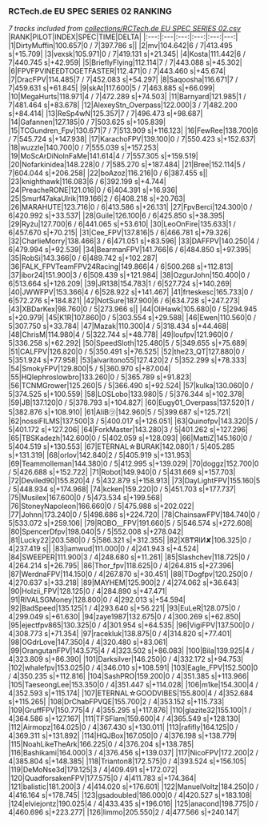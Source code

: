 ### RCTech.de EU SPEC SERIES 02 RANKING
*7 tracks included from [collections/RCTech.de EU SPEC SERIES 02.csv](/collections/RCTech.de%20EU%20SPEC%20SERIES%2002.csv)*
|RANK|PILOT|INDEX|SPEC|TIME|DELTA|
|:---:|:---|:---:|:---:|:---:|---:|
|1|DirtyMuffin|100.657|0 / 7|397.786 s||
|2|mv|104.642|6 / 7|413.495 s|+15.709|
|3|vexsk|105.971|0 / 7|419.131 s|+21.345|
|4|Kosta|111.442|6 / 7|440.745 s|+42.959|
|5|BrieflyFlying|112.114|7 / 7|443.088 s|+45.302|
|6|FPVFPVINEEDTOGETFASTER|112.471|0 / 7|443.460 s|+45.674|
|7|DracFPV|114.485|7 / 7|452.083 s|+54.297|
|8|Saqoosha|116.671|7 / 7|459.631 s|+61.845|
|9|skAt|117.600|5 / 7|463.885 s|+66.099|
|10|MegaHurts|118.971|4 / 7|472.289 s|+74.503|
|11|Barnyard|121.985|1 / 7|481.464 s|+83.678|
|12|AlexeyStn_Overpass|122.000|3 / 7|482.200 s|+84.414|
|13|ReSp4wN|125.357|7 / 7|496.473 s|+98.687|
|14|Gafannen|127.185|0 / 7|503.625 s|+105.839|
|15|TCGundren_Fpv|130.671|7 / 7|513.909 s|+116.123|
|16|FewRee|138.700|6 / 7|545.724 s|+147.938|
|17|KarachoFPV|139.100|0 / 7|550.423 s|+152.637|
|18|wuzzle|140.700|0 / 7|555.039 s|+157.253|
|19|MoScArDiNoInFaMe|141.614|4 / 7|557.305 s|+159.519|
|20|Nofarkinidea|148.228|0 / 7|585.270 s|+187.484|
|21|Bree|152.114|5 / 7|604.044 s|+206.258|
|22|boAzoz|116.216|0 / 6|387.455 s||
|23|knighthawk|116.083|6 / 6|392.199 s|+4.744|
|24|PreacheRONE|121.016|0 / 6|404.391 s|+16.936|
|25|Smurf47akaUlrik|119.166|2 / 6|408.218 s|+20.763|
|26|MARAHUTE|123.716|0 / 6|413.586 s|+26.131|
|27|FpvBerci|124.300|0 / 6|420.992 s|+33.537|
|28|Guile|126.100|6 / 6|425.850 s|+38.395|
|29|Ryżu|127.700|6 / 6|441.065 s|+53.610|
|30|LeoOnFire|135.633|1 / 6|457.670 s|+70.215|
|31|Cee_FPV|137.816|5 / 6|466.781 s|+79.326|
|32|CharlieMorry|138.466|3 / 6|471.051 s|+83.596|
|33|DAFFPV|140.250|4 / 6|479.994 s|+92.539|
|34|BearmanFPV|141.766|6 / 6|484.850 s|+97.395|
|35|RobSi|143.366|0 / 6|489.742 s|+102.287|
|36|FALK_FPVTeamFPV24Racing|149.866|4 / 6|500.268 s|+112.813|
|37|ibor24|151.900|3 / 6|509.439 s|+121.984|
|38|OzgurJohn|150.400|0 / 6|513.664 s|+126.209|
|39|JR138|154.783|1 / 6|527.724 s|+140.269|
|40|JWWFPV|153.366|4 / 6|528.922 s|+141.467|
|41|frteskesc|165.733|0 / 6|572.276 s|+184.821|
|42|NotSure|187.900|6 / 6|634.728 s|+247.273|
|43|XBDarKex|98.760|0 / 5|273.966 s||
|44|OliHawk|105.680|0 / 5|294.945 s|+20.979|
|45|K1R|107.860|0 / 5|303.554 s|+29.588|
|46|Ewen|110.560|0 / 5|307.750 s|+33.784|
|47|Mazak|110.300|4 / 5|318.434 s|+44.468|
|48|ChrisM|114.980|4 / 5|322.744 s|+48.778|
|49|loufpv|121.960|0 / 5|336.258 s|+62.292|
|50|SpeedSloth|125.480|5 / 5|349.655 s|+75.689|
|51|CALFPV|126.820|0 / 5|350.491 s|+76.525|
|52|the23_QT|127.880|0 / 5|351.924 s|+77.958|
|53|alvaritono55|127.420|2 / 5|352.299 s|+78.333|
|54|SmokyFPV|129.800|5 / 5|360.970 s|+87.004|
|55|HQlephroslowbro|133.260|0 / 5|365.789 s|+91.823|
|56|TCNMGrower|125.260|5 / 5|366.490 s|+92.524|
|57|kulka|130.060|0 / 5|374.525 s|+100.559|
|58|LOSLobo|133.980|5 / 5|376.344 s|+102.378|
|59|JB|137.120|0 / 5|378.793 s|+104.827|
|60|Eugy01_Overpass|137.520|1 / 5|382.876 s|+108.910|
|61|AliB㋡|142.960|5 / 5|399.687 s|+125.721|
|62|nossiFILMS|137.500|3 / 5|400.017 s|+126.051|
|63|Quinofpv|143.320|5 / 5|401.172 s|+127.206|
|64|ForkMaster|143.280|3 / 5|401.262 s|+127.296|
|65|TBSKadezh|142.600|0 / 5|402.059 s|+128.093|
|66|MattiZ|145.160|0 / 5|404.519 s|+130.553|
|67|ETERNAL☆BURAK|142.080|1 / 5|405.285 s|+131.319|
|68|orlov|142.840|2 / 5|405.919 s|+131.953|
|69|Teammolleman|144.380|0 / 5|412.995 s|+139.029|
|70|doggz|152.700|0 / 5|426.688 s|+152.722|
|71|Robot|149.940|0 / 5|431.669 s|+157.703|
|72|Deviled90|155.820|4 / 5|432.879 s|+158.913|
|73|DayLightFPV|155.160|5 / 5|448.934 s|+174.968|
|74|kcken|159.220|0 / 5|451.703 s|+177.737|
|75|Musilex|167.600|0 / 5|473.534 s|+199.568|
|76|StoneyNapoleon|166.660|0 / 5|475.988 s|+202.022|
|77|Johnn|173.240|0 / 5|498.686 s|+224.720|
|78|ChainsawFPV|184.740|0 / 5|533.072 s|+259.106|
|79|ROBO__FPV|191.660|5 / 5|546.574 s|+272.608|
|80|SpencerDfpv|198.040|5 / 5|552.008 s|+278.042|
|81|Lucky22|203.580|0 / 5|586.321 s|+312.355|
|82|XB₸ЯIИ✘|106.325|0 / 4|237.419 s||
|83|iamwud|111.000|0 / 4|241.943 s|+4.524|
|84|SWEEPER|111.900|3 / 4|248.680 s|+11.261|
|85|Slashchev|118.725|0 / 4|264.214 s|+26.795|
|86|Thor_fpv|118.625|0 / 4|264.815 s|+27.396|
|87|WerdnaFPV|114.150|0 / 4|267.870 s|+30.451|
|88|TDogfpv|120.250|0 / 4|270.637 s|+33.218|
|89|MAYHEM|125.900|2 / 4|274.062 s|+36.643|
|90|Holzii_FPV|128.125|0 / 4|284.890 s|+47.471|
|91|RIVALSGMoney|128.800|0 / 4|292.013 s|+54.594|
|92|BadSpeed|135.125|1 / 4|293.640 s|+56.221|
|93|EuLeR|128.075|0 / 4|299.049 s|+61.630|
|94|zaye1987|132.675|0 / 4|300.269 s|+62.850|
|95|ejectfpv865|130.325|0 / 4|301.954 s|+64.535|
|96|VigiFPV|137.500|0 / 4|308.773 s|+71.354|
|97|racekluk|138.875|0 / 4|314.820 s|+77.401|
|98|OGdrLove|147.350|4 / 4|320.480 s|+83.061|
|99|OrangutanFPV|143.575|4 / 4|323.502 s|+86.083|
|100|Bila|139.925|4 / 4|323.809 s|+86.390|
|101|Darksilver|146.250|0 / 4|332.172 s|+94.753|
|102|whalefpv|153.025|0 / 4|346.010 s|+108.591|
|103|Eagle_FPV|152.500|0 / 4|350.235 s|+112.816|
|104|SashPRO|159.200|0 / 4|351.385 s|+113.966|
|105|TaeseongLee|153.350|0 / 4|351.447 s|+114.028|
|106|m1ke|154.300|4 / 4|352.593 s|+115.174|
|107|ETERNAL☆GOODVIBES|155.800|4 / 4|352.684 s|+115.265|
|108|DrChabFPVQE|155.700|2 / 4|353.152 s|+115.733|
|109|GruffFPV|150.775|4 / 4|355.295 s|+117.876|
|110|glazite32|155.100|1 / 4|364.586 s|+127.167|
|111|TFSFlam|159.600|4 / 4|365.549 s|+128.130|
|112|Airmopz|164.025|0 / 4|367.430 s|+130.011|
|113|rafifly|164.125|0 / 4|369.311 s|+131.892|
|114|HQJBox|167.050|0 / 4|376.198 s|+138.779|
|115|NoahLikeTheArk|166.225|0 / 4|376.204 s|+138.785|
|116|Bashikami|164.000|3 / 4|376.456 s|+139.037|
|117|NicoFPV|172.200|2 / 4|385.804 s|+148.385|
|118|Trianton8|172.575|0 / 4|393.524 s|+156.105|
|119|DeMoNse3d|179.125|3 / 4|409.491 s|+172.072|
|120|QuadforsakenFPV|177.575|0 / 4|411.783 s|+174.364|
|121|balistic|181.200|3 / 4|414.020 s|+176.601|
|122|ManuelVoltz|184.250|0 / 4|416.164 s|+178.745|
|123|gsadoubled|186.000|0 / 4|420.527 s|+183.108|
|124|elviejontz|190.025|4 / 4|433.435 s|+196.016|
|125|anacond|198.775|0 / 4|460.696 s|+223.277|
|126|limmo|205.550|2 / 4|477.566 s|+240.147|
